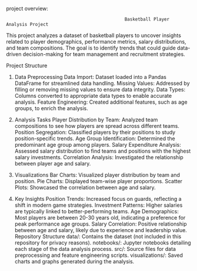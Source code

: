 project overview:

                                                 Basketball Player Analysis Project
                                                 
This project analyzes a dataset of basketball players to uncover insights related to player demographics, performance metrics, salary distributions, and team compositions. The goal is to identify trends that could guide data-driven decision-making for team management and recruitment strategies.

Project Structure
1. Data Preprocessing
Data Import: Dataset loaded into a Pandas DataFrame for streamlined data handling.
Missing Values: Addressed by filling or removing missing values to ensure data integrity.
Data Types: Columns converted to appropriate data types to enable accurate analysis.
Feature Engineering: Created additional features, such as age groups, to enrich the analysis.

2. Analysis Tasks
Player Distribution by Team: Analyzed team compositions to see how players are spread across different teams.
Position Segregation: Classified players by their positions to study position-specific trends.
Age Group Identification: Determined the predominant age group among players.
Salary Expenditure Analysis: Assessed salary distribution to find teams and positions with the highest salary investments.
Correlation Analysis: Investigated the relationship between player age and salary.

3. Visualizations
Bar Charts: Visualized player distribution by team and position.
Pie Charts: Displayed team-wise player proportions.
Scatter Plots: Showcased the correlation between age and salary.

4. Key Insights
Position Trends: Increased focus on guards, reflecting a shift in modern game strategies.
Investment Patterns: Higher salaries are typically linked to better-performing teams.
Age Demographics: Most players are between 20-30 years old, indicating a preference for peak performance age groups.
Salary Correlation: Positive relationship between age and salary, likely due to experience and leadership value.
Repository Structure
data/: Contains the dataset (not included in this repository for privacy reasons).
notebooks/: Jupyter notebooks detailing each stage of the data analysis process.
src/: Source files for data preprocessing and feature engineering scripts.
visualizations/: Saved charts and graphs generated during the analysis.
